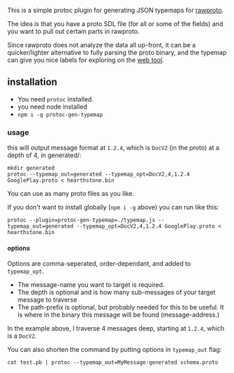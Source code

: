 This is a simple protoc plugin for generating JSON typemaps for [rawproto](https://github.com/konsumer/rawproto).

The idea is that you have a proto SDL file (for all or some of the fields) and you want to pull out certain parts in rawproto.

Since rawproto does not analyze the data all up-front, it can be a quicker/lighter alternative to fully parsing the proto binary, and the typemap can give you nice labels for exploring on the [web tool](https://konsumer.js.org/rawproto/).

## installation

- You need `protoc` installed.
- you need node installed
- `npm i -g protoc-gen-typemap`

### usage

this will output message format at `1.2.4`, which is `DocV2` (in the proto) at a depth of 4, in generated/:

```
mkdir generated
protoc --typemap_out=generated --typemap_opt=DocV2,4,1.2.4 GooglePlay.proto < hearthstone.bin
```

You can use as many proto files as you like.

If you don't want to install globally (`npm i -g` above) you can run like this:

```
protoc --plugin=protoc-gen-typemap=./typemap.js --typemap_out=generated --typemap_opt=DocV2,4,1.2.4 GooglePlay.proto < hearthstone.bin
```


#### options

Options are comma-seperated, order-dependant, and added to `typemap_opt`.
- The message-name you want to target is required.
- The depth is optional and is how many sub-messages of your target message to traverse
- The path-prefix is optional, but probably needed for this to be useful. It is where in the binary this message will be found (message-address.)

In the example above, I traverse 4 messages deep, starting at `1.2.4`, which is a `DocV2`.

You can also shorten the command by putting options in `typemap_out` flag:

```
cat test.pb | protoc --typemap_out=MyMessage:generated schema.proto
```
